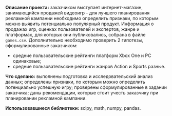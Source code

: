 **Описание проекта:** заказчиком выступает интернет-магазин, занимающийся продажей видеоигр - для лучшего планирования рекламной кампании необходимо определить признаки, по которым можно выявить потенциально популярный продукт. Информация о продажах игр, оценках пользователей и экспертов, жанре и платформах, для которых они публиковались, собрана в файле `games.csv`. Дополнительно необходимо проверить 2 гипотезы, сформулированные заказчиком:
* средние пользовательские рейтинги платформ Xbox One и PC одинаковые;
* средние пользовательские рейтинги жанров Action и Sports разные.

**Что сделано:** выполнены подготовка и исследовательский анализ данных; определены признаки, по которым можно определить потенциально успешную игру; проверены сформулированные в задании заказчика; даны рекомендации, которые стоит учесть заказчику при планировании рекламной кампании.

**Использовавшиеся библиотеки:** scipy, math, numpy, pandas.